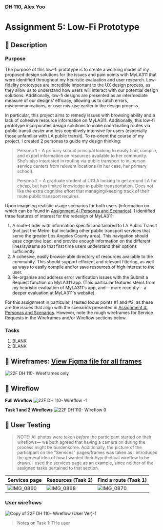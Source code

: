 ### DH 110, Alex Yoo 
# Assignment 5: Low-Fi Prototype

##  :small_blue_diamond: Description 
### Purpose 
The purpose of this low-fi prototype is to create a working model of my proposed design solutions for the issues and pain points with MyLA311 that were identified throughout my heuristic evaluation and user research. Low-fidelity prototypes are incredible important to the UX design process, as they allow us to understand how users will interact with our potential design solutions. Additionally, low-fi designs are presented as an intermediate measure of our designs’ efficacy, allowing us to catch errors, miscommunications, or user mis-use earlier in the design process. 

In particular, this project aims to remedy issues with browsing ability and a lack of cohesive resource information on MyLA311.  Additionally, this low-fi prototype incorporates design solutions to make coordinating routes via public transit easier and less cognitively intensive for users (especially those unfamiliar with LA public transit). To re-orient the course of my project, I created 2 personas to guide my design thinking: 

> Persona 1 = A primary school principal looking to easily find, compile, and export information on resources available to her community. She's also interested in routing via public transport to in-person service centers from relevant locations (in her case, her primary school).
> 
> Persona 2 = A graduate student at UCLA looking to get around LA for cheap, but has limited knowledge in public transportation. Does not like the extra cognitive effort that managing/keeping track of their route public transport requires. 

Upon imagining realistic usage scenarios for both users (information on which can be found in [Assignment 4: Personas and Scenarios](https://github.com/ayoo2452/DH110/tree/main/Assignment%204)), I identified three features of interest for the redesign of MyLA311: 

1. A route-finder with information specific and tailored to LA Public Transit (not just the Metro, but including other public transport services that serve the greater Los Angeles County area). This navigation should ease cognitive load, and provide enough information on the different lines/systems so that first time users understand their options sufficiently. 
2. A cohesive, easily browse-able directory of resources available to the community. This should support efficient and relevant filtering, as well as ways to easily compile and/or save resources of high interest to the user. 
3. Re-organize and address error verification issues with the Submit a Request function on MyLA311 app. (This particular features stems from my heuristic evaluation of MyLA311's app, and— more recently-- a deeper evaluation at MyLA311's website).

For this assignment in particular, I tested focus points #1 and #2, as these are the issues that align with the scenarios presented in [Assignment 4: Personas and Scenarios](https://github.com/ayoo2452/DH110/tree/main/Assignment%204). However, note the rough wireframes for Service Requests in the Wireframes and/or Wireflow sections below. 

### Tasks
1. BLANK
2. BLANK

##  :small_blue_diamond: Wireframes: [View Figma file for all frames](https://www.figma.com/file/R1BWWgWCwNropFUYQ7e7fg/22F-DH-110?node-id=0%3A1)

![22F DH 110- Wireframes only](https://user-images.githubusercontent.com/101301281/199456000-2df728e4-dd65-4dee-9691-7baf36ad818f.png)


##  :small_blue_diamond: Wireflow 

**Full Wireflow**
![22F DH 110- Wireflow -1](https://user-images.githubusercontent.com/101301281/199447638-6d463e3b-4ea6-4533-87c1-fab160226f6b.jpg)

**Task 1 and 2 Wireflows**
![22F DH 110- Wireflow 0](https://user-images.githubusercontent.com/101301281/199449942-2319aa3e-98c6-492c-9307-442bb5f7be9c.jpg)


##  :small_blue_diamond: User Testing

> NOTE: All photos were taken _before_ the participant started on their wireflows— we both agreed that having a camera on during the process might be burdensome. Additionally, the picture of the participant on the "Services" pages/frames was taken as I introduced the general idea of how I wanted their hypothetical wireflow to be drawn. I used the services page as an example, since neither of the assigned tasks pertained to that section.

|  Services page | Resources (Task 2) | Find a route (Task 1) |
| ------------- | ------------- |  ------------- |
| ![IMG_0860](https://user-images.githubusercontent.com/101301281/199458603-ea0f0700-690b-4130-bcff-400f415aba69.JPG) |  ![IMG_0868](https://user-images.githubusercontent.com/101301281/199458709-03c8238b-96be-4265-bc25-4bebee7871d8.JPG) |  ![IMG_0870](https://user-images.githubusercontent.com/101301281/199458678-b27795e0-814f-4bf2-9a0a-fcd4c8caf4b8.JPG) |

### User wireflows

![Copy of 22F DH 110- Wireflow (User Ver)-1](https://user-images.githubusercontent.com/101301281/199454311-8f0f260f-6071-4f89-87b0-df1ca702ce3c.jpg)

> Notes on Task 1: 
> THe user
